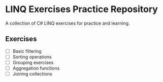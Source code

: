 ﻿# LINQ Exercises Practice Repository

A collection of C# LINQ exercises for practice and learning.

## Exercises
- [ ] Basic filtering
- [ ] Sorting operations
- [ ] Grouping exercises
- [ ] Aggregation functions
- [ ] Joining collections